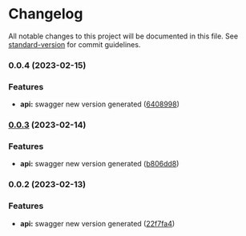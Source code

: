 # Changelog

All notable changes to this project will be documented in this file. See [standard-version](https://github.com/conventional-changelog/standard-version) for commit guidelines.

### 0.0.4 (2023-02-15)


### Features

* **api:** swagger new version generated ([6408998](https://github.com/TropixInc/w3block-directory-sdk/commit/640899877933fd13aea194b9abcd77847fb90a29))

### [0.0.3](https://github.com/TropixInc/w3block-directory-sdk/compare/v0.0.2...v0.0.3) (2023-02-14)


### Features

* **api:** swagger new version generated ([b806dd8](https://github.com/TropixInc/w3block-directory-sdk/commit/b806dd84607ca66ffebf77414b0e3d904c9ff6d7))

### 0.0.2 (2023-02-13)


### Features

* **api:** swagger new version generated ([22f7fa4](https://github.com/TropixInc/w3block-directory-sdk/commit/22f7fa4d8e44a015e7a658b0a77114578cc1b01c))
